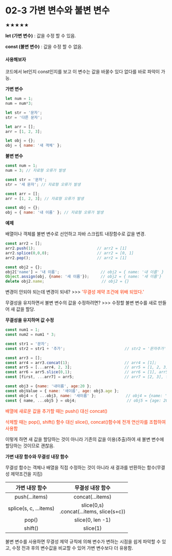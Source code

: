 # 02-3 가변 변수와 불변 변수

★★★★★

<strong>let (가변 변수)</strong> : 값을 수정 할 수 있음.

<strong>const (불변 변수)</strong> : 값을 수정 할 수 없음.



#### 사용해보자

코드에서 let인지 const인지를 보고 이 변수는 값을 바꿀수 있다 없다를 바로 파악이 가능.

<strong>가변 변수</strong>

```javascript
let num = 1;
num = num*3;

let str = '문자';
str = '다른 문자';

let arr = [];
arr = [1, 2, 3];

let obj = {};
obj = { name: '새 객체' };
```

<strong>불변 변수</strong>

```javascript
const num = 1;
num = 3; // 자료형 오류가 발생

const str = '문자';
str = '새 문자'; // 자료형 오류가 발생

const arr = [];
arr = [1, 2, 3]; // 자료형 오류가 발생

const obj = {};
obj = { name: '내 이름' }; // 자료형 오류가 발생
```



<strong>예제</strong>

배열이나 객체를 불변 변수로 선언하고 자바 스크립트 내장함수로 값을 변경.

```javascript
const arr2 = [];
arr2.push(1); 							// arr2 = [1]
arr2.splice(0,0,0);						// arr2 = [0, 1]
arr2.pop();								// arr2 = [1]

const obj2 = {};
obj2['name'] = '내 이름';					// obj2 = { name: '내 이름' }
Object.assign(obj, {name: '새 이름'});		// obj2 = { name: '새 이름'}
delete obj2.name;						  // obj2 = {}
```

변경이 안되야 되는데 변경이 되네? >>> <span style="color:#ff3300">'무결성 제약 조건에 위배 되었다.'</span>

무결성을 유지하면서 불변 변수의 값을 수정하려면? >>> 수정할 불변 변수를 새로 만들어 새 값을 할당.



<strong> 무결성을 유지하며 값 수정 </strong>

```javascript
const num1 = 1;
const num2 = num1 * 3;

const str1 = '문자';
const str2 = str1 + '추가'; 						   // str2 = '문자추가'

const arr3 = [];
const arr4 = arr3.concat(1); 						// arr4 = [1];
const arr5 = [...arr4, 2, 3]; 						// arr5 = [1, 2, 3];
const arr6 = arr5.slice(0,1); 						// arr6 = [1], arr5 = [1, 2, 3];
const [first, ...arr7] = arr5; 						// arr7 = [2, 3], first = 1

const obj3 = {name: '내이름', age:20 };
const objValue = { name: '새이름', age: obj3.age };
const obj4 = { ...obj3, name: '새이름' }; 			   // obj4 = {name: '새 이름', age: 20}
const { name, ...obj5 } = obj4; 					 // obj5 = {age: 20}
```

<span style="color:#ff3300">배열에 새로운 값을 추가할 때는 push() 대신 concat()</span>

<span style="color:#ff3300">삭제할 때는 pop(), shift() 함수 대신 slice(), concat()함수에 전개 연산자를 조합하여 사용함</span>

이렇게 하면 새 값을 할당하는 것이 아니라 기존의 값을 이용(추출)하여 새 불변 변수에 할당하는 것이므로 괜찮음.



<strong>가변 내장 함수와 무결성 내장 함수</strong>

무결성 함수는 객체나 배열을 직접 수정하는 것이 아니라 새 결과를 반환하는 함수(무결성 제약조건을 지킴)

|     가변 내장 함수     |               무결성 내장 함수                |
| :--------------------: | :-------------------------------------------: |
|     push(...items)     |               concat(...items)                |
| splice(s, c, ...items) | slice(0,s)<br />.concat(...items, slice(s+c)) |
|         pop()          |               slice(0, len -1)                |
|        shift()         |                   slice(1)                    |

불변 변수를 사용하면 무결성 제약 규칙에 의해 변수가 변하는 시점을 쉽게 파악할 수 있고, 수정 전과 후의 변수값을 비교할 수 있어 가변 변수보다 더 유용함.